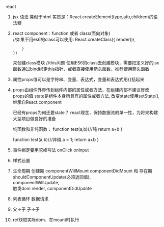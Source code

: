 react  

1.  jsx 语法 类似于html  实质是：React.createElement(type,attr,children)的语法糖

2.  react component：function 或者 class(面向对象)  
    //如果不用es6的class可以使用:
        React.createClass({
            render(){

            }
        })
    来创建class模块
    //this问题
    使用ES6的class去创建模块，需要把定义好的jsx函数通过bind绑定this指针，或者直接使用箭头函数，推荐使用箭头函数

3.  属性props值可以是字符串、变量、表达式，变量和表达式用{}括起来

4.  props由组件外界传到组件内部的属性或者方法，在组建内部不建议修改props的值
    state是组件本身所具有的属性或者方法, 改变state使用setState(),继承自React.component

    已经有props为何还要state？ react理念，保持数据流的单一性，为将来构建大型项目做良好的准备 
    
    纯函数和非纯函数：
    function test(a,b){//纯
        return a+b
    }

    function test(a,b){//非纯
        a = 1;
        return a+b
    }

5. 事件绑定要用驼峰写法 onClick  onInput 

6. 样式设置

7. 生命周期
        创建期
            componentWillMount
            componentDidMount
        和
        存在期
            shouldComponentUpdate(必须返回值),   
            componentWillUpdate,    
            触发dom render,
            componentDidUpdate
        

8. 列表循环 数据请求

9. 父=>子 子=>子

10. ref获取实际dom，在mount时执行



